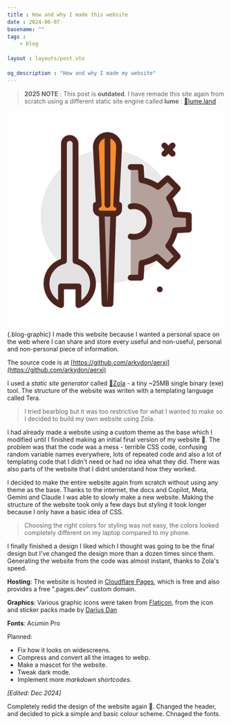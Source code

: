 ```yaml
---
title : How and why I made this website
date : 2024-06-07
basename: ""
tags : 
    - blog

layout : layouts/post.vto

og_description : "How and why I made my website"
---
```

 > **2025 NOTE** : This post is **outdated**. I have remade this site again from scratch using a different static site engine called **lume** : [🔗lume.land](https://lume.land)

<!-- {{ img(path:"@/blog/How I made this website/repair.png", class:"graphik") }}  -->
![An image](repair.png){.blog-graphic} I made this website because I wanted a personal space on the web where I can share and store every useful and non-useful, personal and non-personal piece of information.

The source code is at [https://github.com/arkydon/aerxi](https://github.com/arkydon/aerxi)

I used a *static site generator* called [🔗Zola](https://www.getzola.org/) - a tiny ~25MB single binary (exe) tool. The structure of the website was writen with a templating language called Tera.

> I tried bearblog but it was too restrictive for what I wanted to make so I decided to build my own website using Zola.

I had already made a website using a custom theme as the base which I modified until I finished making an initial final version of my website 🤷. The problem was that the code was a mess - terrible CSS code, confusing random variable names everywhere, lots of repeated code and also a lot of templating code that I didn't need or had no idea what they did. There was also parts of the website that I didnt understand how they worked. 

I decided to make the entire website again from scratch without using any theme as the base. Thanks to the internet, the docs and Copilot, Meta, Gemini and Claude I was able to slowly make a new website. Making the structure of the website took only a few days but styling it took longer because I only have a basic idea of CSS. 
> Choosing the right colors for styling was not easy, the colors looked completely different on my laptop compared to my phone. 

I finally finished a design I liked which I thought was going to be the final design but I've changed the design more than a dozen times since them. 
Generating the website from the code was almost instant, thanks to Zola's speed.

**Hosting**: The website is hosted in [Cloudflare Pages](https://pages.cloudflare.com/), which is free and also provides a free ".pages.dev" custom domain.

**Graphics**: Various graphic icons were taken from [Flaticon](https://www.flaticon.com/), from the icon and sticker packs made by [Darius Dan](https://www.flaticon.com/authors/darius-dan)

**Fonts**: Acumin Pro

 Planned: 
- Fix how it looks on widescreens. 
- Compress and convert all the images to webp.
- Make a mascot for the website.
- Tweak dark mode.
- Implement more *markdown shortcodes*.


*[Edited: Dec 2024]*

Completely redid the design of the website again 🤷. 
Changed the header, and decided to pick a simple and basic colour scheme.
Chnaged the fonts.

<!--

1. Colour differences
-->


